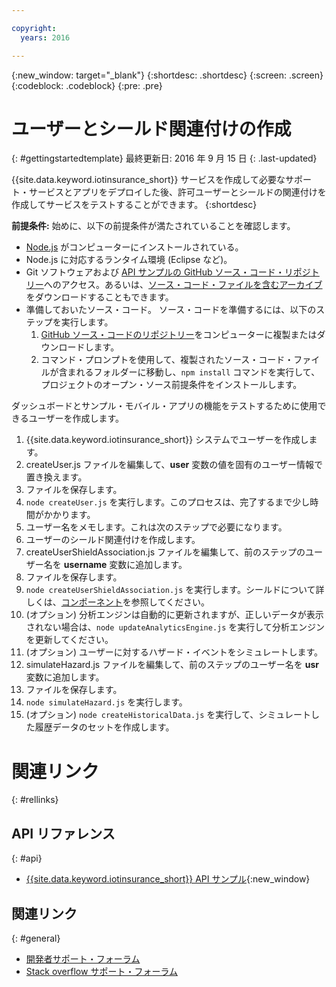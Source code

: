 ```yaml
---

copyright:
  years: 2016

---
```


<!-- Common attributes used in the template are defined as follows: -->
{:new_window: target="\_blank"}
{:shortdesc: .shortdesc}
{:screen: .screen}
{:codeblock: .codeblock}
{:pre: .pre}


<!-- {{site.data.keyword.iotinsurance_full}}  {{site.data.keyword.iotinsurance_short}}  -->


# ユーザーとシールド関連付けの作成
{: #gettingstartedtemplate}
最終更新日: 2016 年 9 月 15 日
{: .last-updated}

{{site.data.keyword.iotinsurance_short}} サービスを作成して必要なサポート・サービスとアプリをデプロイした後、許可ユーザーとシールドの関連付けを作成してサービスをテストすることができます。
{:shortdesc}

**前提条件:** 始めに、以下の前提条件が満たされていることを確認します。

- [Node.js](https://nodejs.org/en/) がコンピューターにインストールされている。  
- Node.js に対応するランタイム環境 (Eclipse など)。
- Git ソフトウェアおよび [API サンプルの GitHub ソース・コード・リポジトリー](https://github.com/IBM-Bluemix/iot4i-api-examples-nodejs)へのアクセス。あるいは、[ソース・コード・ファイルを含むアーカイブ](https://github.com/IBM-Bluemix/iot4i-api-examples-nodejs/archive/master.zip)をダウンロードすることもできます。
- 準備しておいたソース・コード。
ソース・コードを準備するには、以下のステップを実行します。
  1. [GitHub ソース・コードのリポジトリー](https://github.com/IBM-Bluemix/iot4i-api-examples-nodejs)をコンピューターに複製またはダウンロードします。
  2. コマンド・プロンプトを使用して、複製されたソース・コード・ファイルが含まれるフォルダーに移動し、`npm install` コマンドを実行して、プロジェクトのオープン・ソース前提条件をインストールします。

ダッシュボードとサンプル・モバイル・アプリの機能をテストするために使用できるユーザーを作成します。

1. {{site.data.keyword.iotinsurance_short}} システムでユーザーを作成します。
  1. createUser.js ファイルを編集して、**user** 変数の値を固有のユーザー情報で置き換えます。
  2. ファイルを保存します。
  3. `node createUser.js` を実行します。このプロセスは、完了するまで少し時間がかかります。
  4. ユーザー名をメモします。これは次のステップで必要になります。
2. ユーザーのシールド関連付けを作成します。
  1. createUserShieldAssociation.js ファイルを編集して、前のステップのユーザー名を **username** 変数に追加します。
  2. ファイルを保存します。
  3. `node createUserShieldAssociation.js` を実行します。シールドについて詳しくは、[コンポーネント](iotinsurance_overview.html#components)を参照してください。
3. (オプション) 分析エンジンは自動的に更新されますが、正しいデータが表示されない場合は、`node updateAnalyticsEngine.js` を実行して分析エンジンを更新してください。
4. (オプション) ユーザーに対するハザード・イベントをシミュレートします。
  1. simulateHazard.js ファイルを編集して、前のステップのユーザー名を **usr** 変数に追加します。
  2. ファイルを保存します。
  3. `node simulateHazard.js` を実行します。
5. (オプション) `node createHistoricalData.js` を実行して、シミュレートした履歴データのセットを作成します。


# 関連リンク
{: #rellinks}

## API リファレンス
{: #api}
* [{{site.data.keyword.iotinsurance_short}} API サンプル](https://iot4i-docs-api.mybluemix.net/dist/){:new_window}

## 関連リンク
{: #general}
* [開発者サポート・フォーラム](https://developer.ibm.com/answers/search.html?f=&type=question&redirect=search%2Fsearch&sort=relevance&q=%2B[iot]%20%2B[bluemix])
* [Stack overflow サポート・フォーラム](http://stackoverflow.com/questions/tagged/ibm-bluemix)
